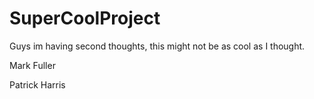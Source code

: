 # SuperCoolProject

Guys im having second thoughts, this might not be as cool as I thought.

Mark Fuller

Patrick Harris
